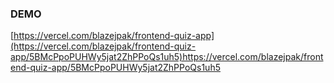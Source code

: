 ### DEMO
[https://vercel.com/blazejpak/frontend-quiz-app](https://vercel.com/blazejpak/frontend-quiz-app/5BMcPpoPUHWy5jat2ZhPPoQs1uh5)https://vercel.com/blazejpak/frontend-quiz-app/5BMcPpoPUHWy5jat2ZhPPoQs1uh5
